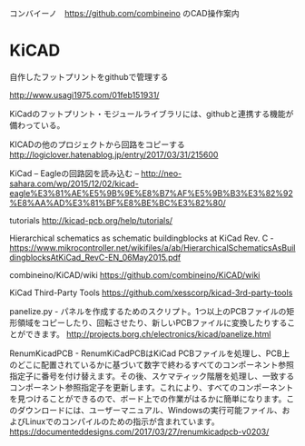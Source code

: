 コンバイーノ　https://github.com/combineino のCAD操作案内

# KiCAD
自作したフットプリントをgithubで管理する

http://www.usagi1975.com/01feb151931/

KiCadのフットプリント・モジュールライブラリには、githubと連携する機能が備わっている。

KICADの他のプロジェクトから回路をコピーする
http://logiclover.hatenablog.jp/entry/2017/03/31/215600

KiCad – Eagleの回路図を読み込む –
http://neo-sahara.com/wp/2015/12/02/kicad-eagle%E3%81%AE%E5%9B%9E%E8%B7%AF%E5%9B%B3%E3%82%92%E8%AA%AD%E3%81%BF%E8%BE%BC%E3%82%80/

tutorials
http://kicad-pcb.org/help/tutorials/

Hierarchical schematics as schematic buildingblocks at KiCad Rev. C - 
https://www.mikrocontroller.net/wikifiles/a/ab/HierarchicalSchematicsAsBuildingblocksAtKiCad_RevC-EN_06May2015.pdf

combineino/KiCAD/wiki
https://github.com/combineino/KiCAD/wiki

KiCad Third-Party Tools
https://github.com/xesscorp/kicad-3rd-party-tools

panelize.py - パネルを作成するためのスクリプト。1つ以上のPCBファイルの矩形領域をコピーしたり、回転させたり、新しいPCBファイルに変換したりすることができます。
http://projects.borg.ch/electronics/kicad/panelize.html

RenumKicadPCB - RenumKiCadPCBはKiCad PCBファイルを処理し、PCB上のどこに配置されているかに基づいて数字で終わるすべてのコンポーネント参照指定子に番号を付け替えます。その後、スケマティック階層を処理し、一致するコンポーネント参照指定子を更新します。これにより、すべてのコンポーネントを見つけることができるので、ボード上での作業がはるかに簡単になります。このダウンロードには、ユーザーマニュアル、Windowsの実行可能ファイル、およびLinuxでのコンパイルのための指示が含まれています。
https://documenteddesigns.com/2017/03/27/renumkicadpcb-v0203/
